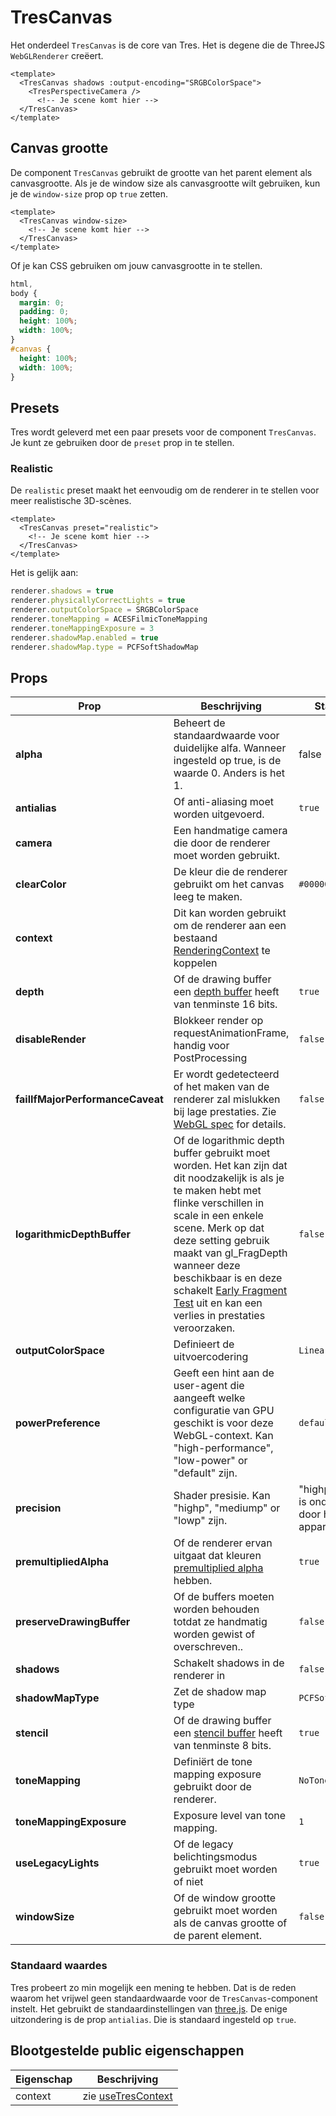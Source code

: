 # TresCanvas

Het onderdeel `TresCanvas` is de core van Tres. Het is degene die de ThreeJS `WebGLRenderer` creëert.

```vue{2,5}
<template>
  <TresCanvas shadows :output-encoding="SRGBColorSpace">
    <TresPerspectiveCamera />
      <!-- Je scene komt hier -->
  </TresCanvas>
</template>
```

## Canvas grootte

De component `TresCanvas` gebruikt de grootte van het parent element als canvasgrootte. Als je de window size als canvasgrootte wilt gebruiken, kun je de `window-size` prop op `true` zetten.

```vue
<template>
  <TresCanvas window-size>
    <!-- Je scene komt hier -->
  </TresCanvas>
</template>
```

Of je kan CSS gebruiken om jouw canvasgrootte in te stellen.

```css
html,
body {
  margin: 0;
  padding: 0;
  height: 100%;
  width: 100%;
}
#canvas {
  height: 100%;
  width: 100%;
}
```

## Presets

Tres wordt geleverd met een paar presets voor de component `TresCanvas`. Je kunt ze gebruiken door de `preset` prop in te stellen.

### Realistic

De `realistic` preset maakt het eenvoudig om de renderer in te stellen voor meer realistische 3D-scènes.

```vue
<template>
  <TresCanvas preset="realistic">
    <!-- Je scene komt hier -->
  </TresCanvas>
</template>
```

Het is gelijk aan:

```ts
renderer.shadows = true
renderer.physicallyCorrectLights = true
renderer.outputColorSpace = SRGBColorSpace
renderer.toneMapping = ACESFilmicToneMapping
renderer.toneMappingExposure = 3
renderer.shadowMap.enabled = true
renderer.shadowMap.type = PCFSoftShadowMap
```

## Props

| Prop | Beschrijving | Standaard |
| ---- | ---- | --- |
| **alpha** | Beheert de standaardwaarde voor duidelijke alfa. Wanneer ingesteld op true, is de waarde 0. Anders is het 1. | false |
| **antialias** |Of anti-aliasing moet worden uitgevoerd. | `true` |
| **camera** | Een handmatige camera die door de renderer moet worden gebruikt. | |
| **clearColor** | De kleur die de renderer gebruikt om het canvas leeg te maken. | `#000000` |
| **context** | Dit kan worden gebruikt om de renderer aan een bestaand [RenderingContext](https://developer.mozilla.org/en-US/docs/Web/API/WebGLRenderingContext) te koppelen | |
| **depth** | Of de drawing buffer een [depth buffer](https://en.wikipedia.org/wiki/Z-buffering) heeft van tenminste 16 bits. | `true` |
| **disableRender** | Blokkeer render op requestAnimationFrame, handig voor PostProcessing | `false` |
| **failIfMajorPerformanceCaveat** | Er wordt gedetecteerd of het maken van de renderer zal mislukken bij lage prestaties. Zie [WebGL spec](https://registry.khronos.org/webgl/specs/latest/1.0/#5.2) for details. | `false` |
| **logarithmicDepthBuffer** | Of de logarithmic depth buffer gebruikt moet worden. Het kan zijn dat dit noodzakelijk is als je te maken hebt met flinke verschillen in scale in een enkele scene. Merk op dat deze setting gebruik maakt van gl_FragDepth wanneer deze beschikbaar is en deze schakelt [Early Fragment Test](https://www.khronos.org/opengl/wiki/Early_Fragment_Test) uit en kan een verlies in prestaties veroorzaken. | `false` |
| **outputColorSpace** | Definieert de uitvoercodering | `LinearEncoding` |
| **powerPreference** | Geeft een hint aan de user-agent die aangeeft welke configuratie van GPU geschikt is voor deze WebGL-context. Kan "high-performance", "low-power" or "default" zijn. | `default` |
| **precision** | Shader presisie. Kan "highp", "mediump" or "lowp" zijn. | "highp" als deze is ondersteund door het apparaat |
| **premultipliedAlpha** | Of de renderer ervan uitgaat dat kleuren [premultiplied alpha](https://en.wikipedia.org/wiki/Glossary_of_computer_graphics#premultiplied_alpha) hebben. | `true` |
| **preserveDrawingBuffer** | Of de buffers moeten worden behouden totdat ze handmatig worden gewist of overschreven.. | `false` |
| **shadows** | Schakelt shadows in de renderer in | `false` |
| **shadowMapType** | Zet de shadow map type | `PCFSoftShadowMap` |
| **stencil** | Of de drawing buffer een [stencil buffer](https://en.wikipedia.org/wiki/Stencil_buffer) heeft van tenminste 8 bits. | `true` |
| **toneMapping** | Definiërt de tone mapping exposure gebruikt door de renderer. | `NoToneMapping` |
| **toneMappingExposure** | Exposure level van tone mapping. | `1` |
| **useLegacyLights** | Of de legacy belichtingsmodus gebruikt moet worden of niet | `true` |
| **windowSize** | Of de window grootte gebruikt moet worden als de canvas grootte of de parent element. | `false` |

### Standaard waardes

Tres probeert zo min mogelijk een mening te hebben. Dat is de reden waarom het vrijwel geen standaardwaarde voor de `TresCanvas`-component instelt. Het gebruikt de standaardinstellingen van [three.js](https://threejs.org/). De enige uitzondering is de prop `antialias`. Die is standaard ingesteld op `true`.

## Blootgestelde public eigenschappen

| Eigenschap | Beschrijving |
| ---- | ---- |
| context | zie [useTresContext](composables#usetrescontext) |

